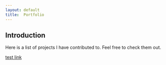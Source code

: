 ```yaml
---
layout:	default
title:	Portfolio
---
```


## Introduction
Here is a list of projects I have contributed to. Feel free to check them out.

[test link](resume.md)
